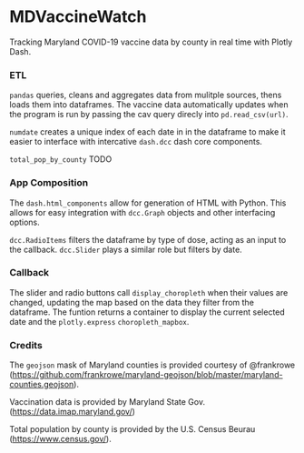 # MDVaccineWatch
Tracking Maryland COVID-19 vaccine data by county in real time with Plotly Dash.


### ETL
`pandas` queries, cleans and aggregates data from mulitple sources, thens loads them into dataframes. The vaccine data automatically updates when the program is run by passing the cav query direcly into `pd.read_csv(url)`.


`numdate` creates a unique index of each date in in the dataframe to make it easier to interface with intercative `dash.dcc` dash core components.


`total_pop_by_county` TODO


### App Composition
The `dash.html_components` allow for generation of HTML with Python. This allows for easy integration with `dcc.Graph` objects and other interfacing options.


`dcc.RadioItems` filters the dataframe by type of dose, acting as an input to the callback. `dcc.Slider` plays a similar role but filters by date.


### Callback
The slider and radio buttons call `display_choropleth` when their values are changed, updating the map based on the data they filter from the dataframe. The funtion returns a container to display the current selected date and the `plotly.express` `choropleth_mapbox`.


### Credits
The `geojson` mask of Maryland counties is provided courtesy of @frankrowe (https://github.com/frankrowe/maryland-geojson/blob/master/maryland-counties.geojson).

Vaccination data is provided by Maryland State Gov. (https://data.imap.maryland.gov/)

Total population by county is provided by the U.S. Census Beurau (https://www.census.gov/).